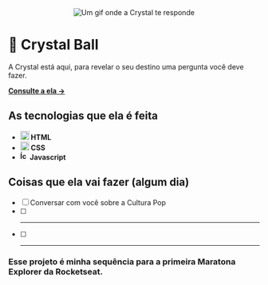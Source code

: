 <div align=center>
  <img src="https://user-images.githubusercontent.com/79858234/181106860-d10479cf-29c1-4710-a243-82c0777c5c05.gif" alt="Um gif onde a Crystal te responde" />
</div>

# 🔮 Crystal Ball

A Crystal está aqui, para revelar o seu destino uma pergunta você deve fazer.

<strong><a href="https://poveii.github.io/crystal-ball/">Consulte a ela →</a></strong>

## As tecnologias que ela é feita

- <strong>
    <img src="https://cdn.jsdelivr.net/gh/devicons/devicon/icons/html5/html5-original.svg" alt="Ícone do HTML5" style="width: 18px;" /> 
      HTML
  </strong>
- <strong>
    <img src="https://cdn.jsdelivr.net/gh/devicons/devicon/icons/css3/css3-original.svg" alt="Ícone do CSS3" style="width: 18px;" /> 
      CSS
  </strong>
- <strong>
     <img src="https://cdn.jsdelivr.net/gh/devicons/devicon/icons/javascript/javascript-original.svg" alt="Ícone do Javascript" style="width: 16px;" /> 
      Javascript
  </strong>

## Coisas que ela vai fazer (algum dia)

- [ ] Conversar com você sobre a Cultura Pop
- [ ] ***
- [ ] ***

### Esse projeto é minha sequência para a primeira Maratona Explorer da Rocketseat.
